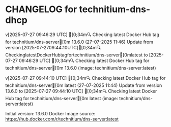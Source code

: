 CHANGELOG for technitium-dns-dhcp
===================
v[2025-07-27 09:46:29 UTC] [0;34m🔍 Checking latest Docker Hub tag for technitium/dns-server[0m
13.6.0 (27-07-2025 11:46)
    Update from version [2025-07-2709:44:10UTC][0;34m🔍CheckinglatestDockerHubtagfortechnitium/dns-server[0mlatest to [2025-07-27 09:46:29 UTC] [0;34m🔍 Checking latest Docker Hub tag for technitium/dns-server[0m
13.6.0 (image: technitium/dns-server:latest)


v[2025-07-27 09:44:10 UTC] [0;34m🔍 Checking latest Docker Hub tag for technitium/dns-server[0m
latest (27-07-2025 11:44)
    Update from version 13.6.0 to [2025-07-27 09:44:10 UTC] [0;34m🔍 Checking latest Docker Hub tag for technitium/dns-server[0m
latest (image: technitium/dns-server:latest)



Initial version: 13.6.0
Docker Image source: https://hub.docker.com/r/technitium/dns-server:latest

